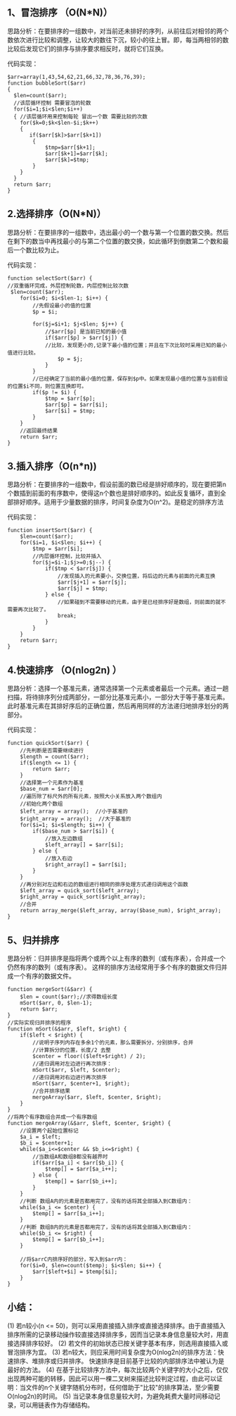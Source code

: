 1、冒泡排序 （O(N*N)）
---

思路分析：在要排序的一组数中，对当前还未排好的序列，从前往后对相邻的两个数依次进行比较和调整，让较大的数往下沉，较小的往上冒。即，每当两相邻的数比较后发现它们的排序与排序要求相反时，就将它们互换。

代码实现：
```
$arr=array(1,43,54,62,21,66,32,78,36,76,39);  
function bubbleSort($arr)
{  
  $len=count($arr);
  //该层循环控制 需要冒泡的轮数
  for($i=1;$i<$len;$i++)
  { //该层循环用来控制每轮 冒出一个数 需要比较的次数
    for($k=0;$k<$len-$i;$k++)
    {
       if($arr[$k]>$arr[$k+1])
        {
            $tmp=$arr[$k+1];
            $arr[$k+1]=$arr[$k];
            $arr[$k]=$tmp;
        }
    }
  }
  return $arr;
}
```

2.选择排序（O(N*N)）
---

思路分析：在要排序的一组数中，选出最小的一个数与第一个位置的数交换。然后在剩下的数当中再找最小的与第二个位置的数交换，如此循环到倒数第二个数和最后一个数比较为止。

代码实现：
```
function selectSort($arr) {
//双重循环完成，外层控制轮数，内层控制比较次数
 $len=count($arr);
    for($i=0; $i<$len-1; $i++) {
        //先假设最小的值的位置
        $p = $i;
        
        for($j=$i+1; $j<$len; $j++) {
            //$arr[$p] 是当前已知的最小值
            if($arr[$p] > $arr[$j]) {
            //比较，发现更小的,记录下最小值的位置；并且在下次比较时采用已知的最小值进行比较。
                $p = $j;
            }
        }
        //已经确定了当前的最小值的位置，保存到$p中。如果发现最小值的位置与当前假设的位置$i不同，则位置互换即可。
        if($p != $i) {
            $tmp = $arr[$p];
            $arr[$p] = $arr[$i];
            $arr[$i] = $tmp;
        }
    }
    //返回最终结果
    return $arr;
}
```

3.插入排序（O(n*n))
---

思路分析：在要排序的一组数中，假设前面的数已经是排好顺序的，现在要把第n个数插到前面的有序数中，使得这n个数也是排好顺序的。如此反复循环，直到全部排好顺序。适用于少量数据的排序，时间复杂度为O(n^2)。是稳定的排序方法

代码实现：
```
function insertSort($arr) {
    $len=count($arr); 
    for($i=1, $i<$len; $i++) {
        $tmp = $arr[$i];
        //内层循环控制，比较并插入
        for($j=$i-1;$j>=0;$j--) {
            if($tmp < $arr[$j]) {
                //发现插入的元素要小，交换位置，将后边的元素与前面的元素互换
                $arr[$j+1] = $arr[$j];
                $arr[$j] = $tmp;
            } else {
                //如果碰到不需要移动的元素，由于是已经排序好是数组，则前面的就不需要再次比较了。
                break;
            }
        }
    }
    return $arr;
}
```

4.快速排序 （O(nlog2n) ）
---

思路分析：选择一个基准元素，通常选择第一个元素或者最后一个元素。通过一趟扫描，将待排序列分成两部分，一部分比基准元素小，一部分大于等于基准元素。此时基准元素在其排好序后的正确位置，然后再用同样的方法递归地排序划分的两部分。

代码实现：
```
function quickSort($arr) {
    //先判断是否需要继续进行
    $length = count($arr);
    if($length <= 1) {
        return $arr;
    }
    //选择第一个元素作为基准
    $base_num = $arr[0];
    //遍历除了标尺外的所有元素，按照大小关系放入两个数组内
    //初始化两个数组
    $left_array = array();  //小于基准的
    $right_array = array();  //大于基准的
    for($i=1; $i<$length; $i++) {
        if($base_num > $arr[$i]) {
            //放入左边数组
            $left_array[] = $arr[$i];
        } else {
            //放入右边
            $right_array[] = $arr[$i];
        }
    }
    //再分别对左边和右边的数组进行相同的排序处理方式递归调用这个函数
    $left_array = quick_sort($left_array);
    $right_array = quick_sort($right_array);
    //合并
    return array_merge($left_array, array($base_num), $right_array);
}
```

5、归并排序
---

思路分析：归并排序是指将两个或两个以上有序的数列（或有序表），合并成一个仍然有序的数列（或有序表）。
这样的排序方法经常用于多个有序的数据文件归并成一个有序的数据文件。

```
function mergeSort(&$arr) {
    $len = count($arr);//求得数组长度
    mSort($arr, 0, $len-1);
    return $arr;
}
//实际实现归并排序的程序
function mSort(&$arr, $left, $right) {
    if($left < $right) {
        //说明子序列内存在多余1个的元素，那么需要拆分，分别排序，合并
        //计算拆分的位置，长度/2 去整
        $center = floor(($left+$right) / 2);
        //递归调用对左边进行再次排序：
        mSort($arr, $left, $center);
        //递归调用对右边进行再次排序
        mSort($arr, $center+1, $right);
        //合并排序结果
        mergeArray($arr, $left, $center, $right);
    }
}
//将两个有序数组合并成一个有序数组
function mergeArray(&$arr, $left, $center, $right) {
    //设置两个起始位置标记
    $a_i = $left;
    $b_i = $center+1;
    while($a_i<=$center && $b_i<=$right) {
        //当数组A和数组B都没有越界时
        if($arr[$a_i] < $arr[$b_i]) {
            $temp[] = $arr[$a_i++];
        } else {
            $temp[] = $arr[$b_i++];
        }
    }
    //判断 数组A内的元素是否都用完了，没有的话将其全部插入到C数组内：
    while($a_i <= $center) {
        $temp[] = $arr[$a_i++];
    }
    //判断 数组B内的元素是否都用完了，没有的话将其全部插入到C数组内：
    while($b_i <= $right) {
        $temp[] = $arr[$b_i++];
    }

    //将$arrC内排序好的部分，写入到$arr内：
    for($i=0, $len=count($temp); $i<$len; $i++) {
        $arr[$left+$i] = $temp[$i];
    }
}
```

小结：
---
(1) 若n较小(n <= 50)，则可以采用直接插入排序或直接选择排序。由于直接插入排序所需的记录移动操作较直接选择排序多，因而当记录本身信息量较大时，用直接选择排序较好。
(2) 若文件的初始状态已按关键字基本有序，则选用直接插入或冒泡排序为宜。
(3) 若n较大，则应采用时间复杂度为O(nlog2n)的排序方法：快速排序、堆排序或归并排序。 快速排序是目前基于比较的内部排序法中被认为是最好的方法。
(4) 在基于比较排序方法中，每次比较两个关键字的大小之后，仅仅出现两种可能的转移，因此可以用一棵二叉树来描述比较判定过程，由此可以证明：当文件的n个关键字随机分布时，任何借助于"比较"的排序算法，至少需要O(nlog2n)的时间。
(5) 当记录本身信息量较大时，为避免耗费大量时间移动记录，可以用链表作为存储结构。

